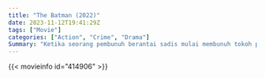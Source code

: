 ```yaml
---
title: "The Batman (2022)"
date: 2023-11-12T19:41:29Z
tags: ["Movie"]
categories: ["Action", "Crime", "Drama"]
Summary: "Ketika seorang pembunuh berantai sadis mulai membunuh tokoh politik penting di Gotham, Batman terpaksa menyelidiki korupsi tersembunyi di kota tersebut dan mempertanyakan keterlibatan keluarganya."
---
```


<mux-player stream-type="on-demand"
src="https://kp3d-my.sharepoint.com/personal/ryoo_kp3d_onmicrosoft_com/_layouts/15/download.aspx?share=ESeWLBHHdXNImsDP5KBR7pMBpRv1Wn0dyqKAAc0xne4pSw" prefer-playback="mse" controls>

</mux-player>


{{< movieinfo id="414906" >}}

<script src="https://cdn.jsdelivr.net/npm/@mux/mux-player"></script>

 <script type="application/ld+json ">
{
"@context": "https://schema.org/",
"@type": "VideoObject",
"name": "The Batman (2022)",
"contentUrl": "https://stream.mux.com/MY1z9jVYJlSwUzVx63cXpNvPnjtC5UJTL4RTJnSSrTc.m3u8",
"thumbnailUrl": "https://www.themoviedb.org/t/p/original/eUORREWq2ThkkxyiCESCu3sVdGg.jpg?width=314&fit_mode=preserve&time=25",
"uploadDate": "2023-11-12T19:41:29Z",
}

</script>